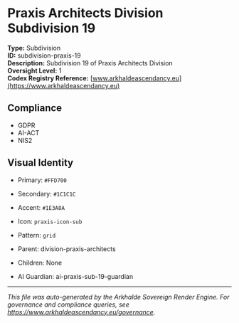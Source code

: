 # Praxis Architects Division Subdivision 19

**Type:** Subdivision  
**ID:** subdivision-praxis-19  
**Description:** Subdivision 19 of Praxis Architects Division  
**Oversight Level:** 1  
**Codex Registry Reference:** [www.arkhaldeascendancy.eu](https://www.arkhaldeascendancy.eu)

## Compliance

- GDPR
- AI-ACT
- NIS2

## Visual Identity

- Primary: `#FFD700`
- Secondary: `#1C1C1C`
- Accent: `#1E3A8A`
- Icon: `praxis-icon-sub`
- Pattern: `grid`


- Parent: division-praxis-architects
- Children: None
- AI Guardian: ai-praxis-sub-19-guardian

---

*This file was auto-generated by the Arkhalde Sovereign Render Engine. For governance and compliance queries, see https://www.arkhaldeascendancy.eu/governance.*
